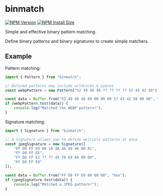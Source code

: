 # binmatch

[![NPM Version][npm-version-image]][npm-url]
[![NPM Install Size][npm-install-size-image]][npm-install-size-url]
<!-- [![NPM Downloads][npm-downloads-image]][npm-downloads-url] -->

Simple and effective binary pattern matching.

Define binary patterns and binary signatures to create simple matchers.

## Example
Pattern matching:
```js
import { Pattern } from "binmatch";

// Defined patterns may include wildcards & spaces
const webpPattern = new Pattern("52 49 46 46 ?? ?? ?? ?? 57 45 42 50");

const data = Buffer.from("52 49 46 46 00 00 00 00 57 45 42 50 00 00", "hex");
if (webpPattern.test(data)) {
    console.log("Matched the WEBP pattern!");
}
```

Signature matching:
```js
import { Signature } from "binmatch";

// A Signature allows you to define multiple patterns at once
const jpegSignature = new Signature([
    "FF D8 FF E0 00 10 4A 46 49 46 00 01",
    "FF D8 FF EE",
    "FF D8 FF E1 ?? ?? 45 78 69 66 00 00",
    "FF D8 FF E0"
]);

const data = Buffer.from("FF D8 FF E0 00 00 00", "hex");
if (jpegSignature.test(data)) {
    console.log("Matched a JPEG pattern!");
}
```

<!-- [npm-downloads-image]: https://badgen.net/npm/dm/binmatch
[npm-downloads-url]: https://npmcharts.com/compare/binmatch?minimal=true -->
[npm-install-size-image]: https://badgen.net/packagephobia/install/binmatch
[npm-install-size-url]: https://packagephobia.com/result?p=binmatch
[npm-url]: https://npmjs.org/package/binmatch
[npm-version-image]: https://badgen.net/npm/v/binmatch
